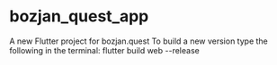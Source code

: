 # bozjan_quest_app

A new Flutter project for bozjan.quest
To build a new version type the following in the terminal:
flutter build web --release
